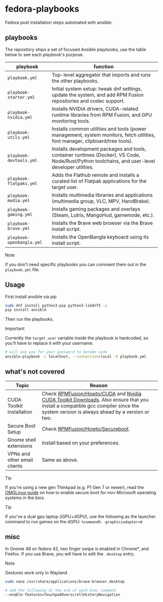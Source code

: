 # fedora-playbooks

Fedora post installation steps automated with ansible.

## playbooks

The repository ships a set of focused Ansible playbooks; use the table below to see each playbook's purpose.

| playbook | function |
|---|---|
| `playbook.yml` | Top-level aggregator that imports and runs the other playbooks. |
| `playbook-starter.yml` | Initial system setup: tweak dnf settings, update the system, and add RPM Fusion repositories and codec support. |
| `playbook-nvidia.yml` | Installs NVIDIA drivers, CUDA-related runtime libraries from RPM Fusion, and GPU monitoring tools. |
| `playbook-utils.yml` | Installs common utilities and tools (power management, system monitors, fetch utilities, font manager, clipboard/tree tools). |
| `playbook-devtools.yml` | Installs development packages and tools, container runtimes (Docker), VS Code, Node/Rust/Python toolchains, and user-level developer utilities. |
| `playbook-flatpaks.yml` | Adds the Flathub remote and installs a curated list of Flatpak applications for the target user. |
| `playbook-media.yml` | Installs multimedia libraries and applications (multimedia group, VLC, MPV, HandBrake). |
| `playbook-gaming.yml` | Installs gaming packages and overlays (Steam, Lutris, MangoHud, gamemode, etc.). |
| `playbook-brave.yml` | Installs the Brave web browser via the Brave install script. |
| `playbook-openbangla.yml` | Installs the OpenBangla keyboard using its install script. |

> [!NOTE]
> If you don't need specific playbooks you can comment them out in the `playbook.yml` file.

## Usage

First install ansible via pip

```bash
sudo dnf install python3-pip python3-libdnf5 -y
pip install ansible
````

Then run the playbooks.

> [!IMPORTANT]
> Currently the `target_user` variable inside the playbook is hardcoded, 
> so you'll have to replace it with your username.

```bash
# will ask you for your password to become sudo
ansible-playbook -i localhost, --connection=local -K playbook.yml
```

## what's not covered

| Topic | Reason |
|---|---|
| CUDA Toolkit installation | Check [RPMFusion/Howto/CUDA](https://rpmfusion.org/Howto/CUDA) and [Nvidia CUDA Toolkit Downloads](https://developer.nvidia.com/cuda-downloads). Also ensure that you install a compatible gcc compiler since the system version is always ahead by a version or two. |
| Secure Boot Setup | Check [RPMFusion/Howto/Secureboot](https://rpmfusion.org/Howto/Secure%20Boot). |
| Gnome shell extensions | Install based on your preferences. |
| VPNs and other email clients | Same as above. |

> [!TIP]
> If you're using a new gen Thinkpad (e.g. P1 Gen 7 or newer), read the [OMGLinux guide](https://www.omglinux.com/boot-linux-modern-lenovo-thinkpads-bios-setting/) on how to enable secure boot for non-Microsoft operating systems in the bios.


> [!TIP]
> If you've a dual gpu laptop (iGPU+dGPU), use the following as the launcher command to run games on the dGPU: `%command% -graphicsadapter=0`




## misc

In Gnome 48 on fedora 42, two finger swipe is enabled in Chrome*, and Firefox. If you use Brave, you will have to edit the `.desktop` entry. 

> [!NOTE]
> Gestures work only in Wayland

```bash
sudo nano /usr/share/applications/brave-browser.desktop

# add the following at the end of each Exec command
--enable-features=TouchpadOverscrollHistoryNavigation 
```


